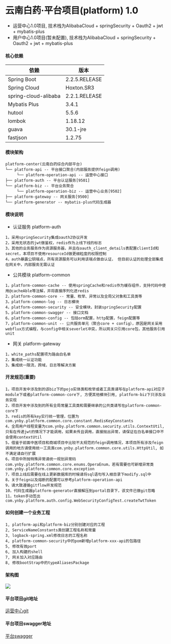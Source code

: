 # 云南白药·平台项目(platform) 1.0
- 运营中心1.0项目, 技术栈为AlibabaCloud + springSecurity + Oauth2 + jwt + mybatis-plus
- 用户中心1.0项目(暂未配置), 技术栈为AlibabaCloud + springSecurity + Oauth2 + jwt + mybatis-plus


#### 核心依赖
依赖 | 版本
---|---
Spring Boot |  2.2.5.RELEASE
Spring Cloud | Hoxton.SR3
spring-cloud-alibaba | 2.2.1.RELEASE
Mybatis Plus | 3.4.1
hutool | 5.5.6
lombok | 1.18.12
guava | 30.1-jre
fastjson | 1.2.75

#### 模块架构
```
platform-center(云南白药综合内部平台)
└── platform-api -- 平台接口聚合(内部服务提供feign调用)
     └── platform-operation-api -- 运营中心接口
├── platform-auth -- 平台认证服务[9501]
└── platform-biz -- 平台业务聚合
     └── platform-operation-biz -- 运营中心业务[9502]
├── platform-gateway -- 网关服务[9500]
└── platform-generator -- mybatis-plus代码生成器
```

#### 模块说明
- 认证服务 platform-auth

```
1，采用springSecurity集成oauth2协议开发
2，采用无状态的jwt做鉴权，redis作为上线下线的标志
3，其他的业务服务作为资源服务器，并且在oauth_client_details表配置clientId和secret，本项目不使用resourceId做更细粒度的权限控制
4，auth暴露公钥端点，所有资源服务可以利用该端点做自认证， 但目前认证的处理全部集成在网关中，内部服务无需认证
```
- 公共模块 platform-common

```
1，platform-common-cache -- 使用springCache和redis作为缓存组件，支持代码中使用@cacheAble等注解，并将直接序列化进redis
2，platform-common-core -- 常量、枚举、异常以及全局父对象和工具类等
3，platform-common-log -- 日志模块
4，platform-common-security -- 安全模块，封装springSecurity配置
5，platform-common-swagger -- 接口文档
6，platform-common-config -- 包括orm配置，http配置，feign配置等
7，platform-common-unit -- 公共服务单元（聚合core + config），原因是网关采用webflux方式编程，与config中相关severlet冲突，所以网关只引用core包，其他服务引用unit
```
- 网关 platform-gateway

```
1，white_paths配置项为路由白名单
2，集成统一认证功能
3，集成统一限流，跨域，日志等解决方案
```


#### 开发规范(重要)
``` 
1，项目开发中涉及到的该biz下的pojo实体类和枚举或者工具类请写在platform-api对应子module下或者platform-common-core下, 方便其他模块引用, platform-biz下只涉及业务实现
2，项目开发中涉及到的所有全局常量工具类和需要继承的公共类请写在platform-common-core下
3，redis的所有key实行统一管理，位置为com.ynby.platform.common.core.constant.RedisKeyConstants
4，全局用户线程变量为com.ynby.platform.common.security.utils.ContextUtil, 只有在传递jwt的情况下才能调用，如果未传且调用，直接抛出异常，请保证在白名单接口中不会使用contextUtil
5，借鉴于前面中医项目和商城项目中比较不太规范的feign调用情况，本项目所有涉及feign调用的地方请使用统一工具类com.ynby.platform.common.core.utils.HttpUtil, 如不满足请自行扩展
6，项目中所抛特殊异常请统一规划异常码com.ynby.platform.common.core.enums.OperaEnum，若有需要也可新增异常类com.ynby.platform.common.core.exception
7，项目上线后需要在线上更新数据库的时候请将sql语句写入根目录下modify.sql中
8，关于feign以及熔断的配置可以参考platform-operation-api
9，请大致遵循gitflow开发规范
10，代码生成器platform-generator直接解压到portal目录下，该文件已做git忽略
11，token手动签出 com.ynby.platform.auth.config.WebSecurityConfigTest.createTwtToken
```

#### 如何创建一个业务工程

```
1, platform-api和platform-biz分别创建对应的工程
2, ServiceNameConstants类创建工程名称和常量
3, logback-spring.xml修改日志的工程名称
4, platform-common-security中的pom新增platform-xxx-api的包路径
5, 修改有效port
6, 加入构建的shell
7, 网关加入对应路由
8, 修改bootStrap中的typeAliasesPackage
```
#### 架构图

<img src="http://ynbymall.oss-cn-shenzhen.aliyuncs.com/canteen/%E7%9F%AD%E4%BF%A1%E5%B9%B3%E5%8F%B0%E6%9E%B6%E6%9E%84%E5%9B%BE.png"/>

#### 平台项目git地址
[运营中心git](http://172.16.10.65:10080/internet-hospital)

#### 平台项目swagger地址
[平台swagger](http://localhost:9500/swagger-ui/index.html)


